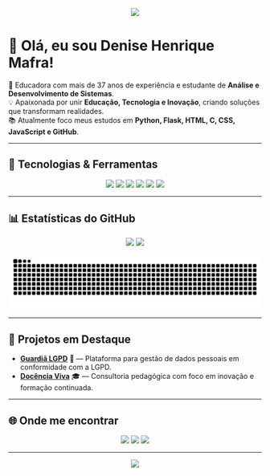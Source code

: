 <!-- Banner animado -->
<p align="center">
  <img src="https://capsule-render.vercel.app/api?type=waving&color=0:2E8B57,100:4B0082&height=180&section=header&text=Denise%20Henrique%20Mafra%20👩‍💻&fontSize=40&fontColor=fff&animation=fadeIn&fontAlignY=35" />
</p>

# 👋 Olá, eu sou Denise Henrique Mafra!

🚀 Educadora com mais de 37 anos de experiência e estudante de **Análise e Desenvolvimento de Sistemas**.  
💡 Apaixonada por unir **Educação, Tecnologia e Inovação**, criando soluções que transformam realidades.  
📚 Atualmente foco meus estudos em **Python, Flask, HTML, C, CSS, JavaScript e GitHub**.  

---

## 🔧 Tecnologias & Ferramentas
<p align="center">
  <img src="https://img.shields.io/badge/Python-3776AB?style=for-the-badge&logo=python&logoColor=white"/>
  <img src="https://img.shields.io/badge/Flask-000000?style=for-the-badge&logo=flask&logoColor=white"/>
  <img src="https://img.shields.io/badge/HTML5-E34F26?style=for-the-badge&logo=html5&logoColor=white"/>
  <img src="https://img.shields.io/badge/CSS3-1572B6?style=for-the-badge&logo=css3&logoColor=white"/>
  <img src="https://img.shields.io/badge/JavaScript-F7DF1E?style=for-the-badge&logo=javascript&logoColor=black"/>
  <img src="https://img.shields.io/badge/GitHub-181717?style=for-the-badge&logo=github&logoColor=white"/>
</p>

---

## 📊 Estatísticas do GitHub
<p align="center">
  <img height="170em" src="https://github-readme-stats.vercel.app/api?username=DHMafra&show_icons=true&theme=radical&hide_border=true&count_private=true"/>
  <img height="170em" src="https://github-readme-stats.vercel.app/api/top-langs/?username=DHMafra&layout=compact&langs_count=7&theme=radical&hide_border=true"/>
</p>

<!-- Snake de contribuições -->
<p align="center">
  <img src="https://github.com/DHMafra/DHMafra/blob/output/github-contribution-grid-snake.svg" alt="Snake animation"/>
</p>

---

## 🚀 Projetos em Destaque
- [**Guardiã LGPD**](https://github.com/DHMafra/guardiã-lgpd) 🔐 — Plataforma para gestão de dados pessoais em conformidade com a LGPD.  
- [**Docência Viva**](https://github.com/DHMafra/docencia-viva) 🎓 — Consultoria pedagógica com foco em inovação e formação continuada.  

---

## 🌐 Onde me encontrar
<p align="center">
  <a href="https://www.linkedin.com/in/denisehmafra/"><img src="https://img.shields.io/badge/LinkedIn-0A66C2?style=for-the-badge&logo=linkedin&logoColor=white"/></a>
  <a href="mailto:dhmafra@gmail.com"><img src="https://img.shields.io/badge/Gmail-D14836?style=for-the-badge&logo=gmail&logoColor=white"/></a>
  <a href="https://github.com/DHMafra"><img src="https://img.shields.io/badge/GitHub-100000?style=for-the-badge&logo=github&logoColor=white"/></a>
</p>

---

<p align="center">
  <img src="https://capsule-render.vercel.app/api?type=waving&color=0:4B0082,100:2E8B57&height=120&section=footer"/>
</p>
